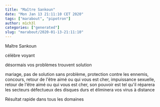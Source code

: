 ```yaml
---
title: "Maître Sankoun"
date: "Mon Jan 13 21:11:10 CET 2020"
tags: ["marabout", "pipotron"]
author: m1ch3l
categories: ["generated"]
slug: "marabout/2020-01-13-21:11:10"
---
```


Maître Sankoun

célèbre voyant

désormais vos problèmes trouvent solution

mariage, pas de solution sans problème, protection contre les ennemis, concours, retour de l'être aimé ou qui vous est cher, impuissance sexuelle, retour de l'être aimé ou qui vous est cher, son pouvoir est tel qu'il réparera les secteurs défectueux des disques durs et éliminera vos virus à distance

Résultat rapide dans tous les domaines
